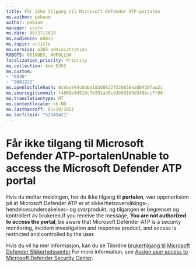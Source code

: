 ```yaml
---
title: Får ikke tilgang til Microsoft Defender ATP-portalen
ms.author: pebaum
author: pebaum
manager: scotv
ms.date: 08/27/2020
ms.audience: Admin
ms.topic: article
ms.service: o365-administration
ROBOTS: NOINDEX, NOFOLLOW
localization_priority: Priority
ms.collection: Adm_O365
ms.custom:
- "6030"
- "9001222"
ms.openlocfilehash: 8ceba944c8aba183d0622f528658ead8430faa2c
ms.sourcegitcommit: f4866e94918c7b591ad0cd3b58169d340bcc7f00
ms.translationtype: MT
ms.contentlocale: nb-NO
ms.lasthandoff: 05/19/2021
ms.locfileid: "52545421"
---
```

# <a name="unable-to-access-the-microsoft-defender-atp-portal"></a><span data-ttu-id="2afd2-102">Får ikke tilgang til Microsoft Defender ATP-portalen</span><span class="sxs-lookup"><span data-stu-id="2afd2-102">Unable to access the Microsoft Defender ATP portal</span></span>

<span data-ttu-id="2afd2-103">Hvis du mottar meldingen, har du ikke tilgang til **portalen**, vær oppmerksom på at Microsoft Defender ATP er et sikkerhetsovervåkings-, hendelsesundersøkelses- og svarprodukt, og tilgangen er begrenset og kontrollert av brukeren.</span><span class="sxs-lookup"><span data-stu-id="2afd2-103">If you receive the message, **You are not authorized to access the portal**, be aware that Microsoft Defender ATP is a security monitoring, incident investigation and response product, and access is restricted and controlled by the user.</span></span> 

<span data-ttu-id="2afd2-104">Hvis du vil ha mer informasjon, kan du se Tilordne [brukertilgang til Microsoft Defender Sikkerhetssenter](/windows/threat-protection/windows-defender-atp/assign-portal-access-windows-defender-advanced-threat-protection).</span><span class="sxs-lookup"><span data-stu-id="2afd2-104">For more information, see [Assign user access to Microsoft Defender Security Center](/windows/threat-protection/windows-defender-atp/assign-portal-access-windows-defender-advanced-threat-protection).</span></span>
